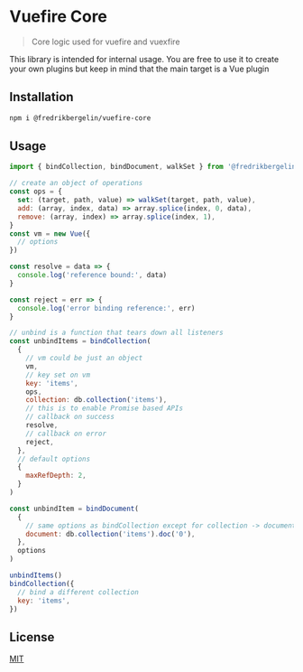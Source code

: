 # Vuefire Core

> Core logic used for vuefire and vuexfire

This library is intended for internal usage. You are free to use it to create your own plugins but keep in mind that the main target is a Vue plugin

## Installation

```sh
npm i @fredrikbergelin/vuefire-core
```

## Usage

```js
import { bindCollection, bindDocument, walkSet } from '@fredrikbergelin/vuefire-core'

// create an object of operations
const ops = {
  set: (target, path, value) => walkSet(target, path, value),
  add: (array, index, data) => array.splice(index, 0, data),
  remove: (array, index) => array.splice(index, 1),
}
const vm = new Vue({
  // options
})

const resolve = data => {
  console.log('reference bound:', data)
}

const reject = err => {
  console.log('error binding reference:', err)
}

// unbind is a function that tears down all listeners
const unbindItems = bindCollection(
  {
    // vm could be just an object
    vm,
    // key set on vm
    key: 'items',
    ops,
    collection: db.collection('items'),
    // this is to enable Promise based APIs
    // callback on success
    resolve,
    // callback on error
    reject,
  },
  // default options
  {
    maxRefDepth: 2,
  }
)

const unbindItem = bindDocument(
  {
    // same options as bindCollection except for collection -> document
    document: db.collection('items').doc('0'),
  },
  options
)

unbindItems()
bindCollection({
  // bind a different collection
  key: 'items',
})
```

## License

[MIT](http://opensource.org/licenses/MIT)

